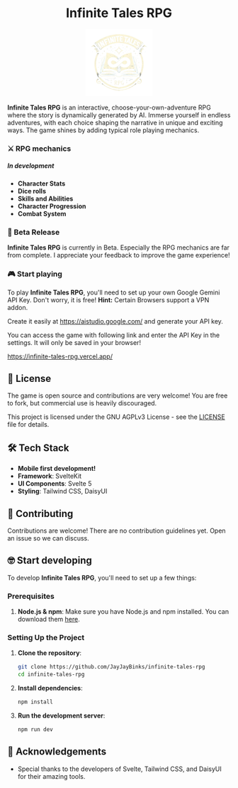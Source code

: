 <h1 align="center">Infinite Tales RPG</h1>

<p align="center">
  <img width="30%" src="src/lib/assets/logo-removebg.png" alt="Infinit Tales RPG Logo"/>
</p>

**Infinite Tales RPG** is an interactive, choose-your-own-adventure RPG where the story is dynamically generated by AI. Immerse yourself in endless adventures, with each choice shaping the narrative in unique and exciting ways. The game shines by adding typical role playing mechanics.

### ⚔️ RPG mechanics
##### In development
- **Character Stats**
- **Dice rolls**
- **Skills and Abilities**
- **Character Progression**
- **Combat System**


### 🚀 Beta Release

**Infinite Tales RPG** is currently in Beta. Especially the  RPG mechanics are far from complete.
I appreciate your feedback to improve the game experience!

### 🎮 Start playing

To play **Infinite Tales RPG**, you'll need to set up your own Google Gemini API Key. Don't worry, it is free! **Hint:** Certain Browsers support a VPN addon.

Create it easily at https://aistudio.google.com/ and generate your API key.

You can access the game with following link and enter the API Key in the settings. It will only be saved in your browser!

https://infinite-tales-rpg.vercel.app/


## 📝 License

The game is open source and contributions are very welcome! You are free to fork, but commercial use is heavily discouraged.

This project is licensed under the GNU AGPLv3 License - see the [LICENSE](LICENSE) file for details.

## 🛠️ Tech Stack

- **Mobile first development!**
- **Framework**: SvelteKit
- **UI Components**: Svelte 5
- **Styling**: Tailwind CSS, DaisyUI

## 🤝 Contributing

Contributions are welcome! There are no contribution guidelines yet.
Open an issue so we can discuss.


## 🤓 Start developing

To develop **Infinite Tales RPG**, you'll need to set up a few things:

### Prerequisites

1. **Node.js & npm**: Make sure you have Node.js and npm installed. You can download them [here](https://nodejs.org/).

### Setting Up the Project

1. **Clone the repository**:
    ```bash
    git clone https://github.com/JayJayBinks/infinite-tales-rpg
    cd infinite-tales-rpg
    ```

2. **Install dependencies**:
    ```bash
    npm install
    ```

3. **Run the development server**:
    ```bash
    npm run dev
    ```

## 🎉 Acknowledgements

- Special thanks to the developers of Svelte, Tailwind CSS, and DaisyUI for their amazing tools.